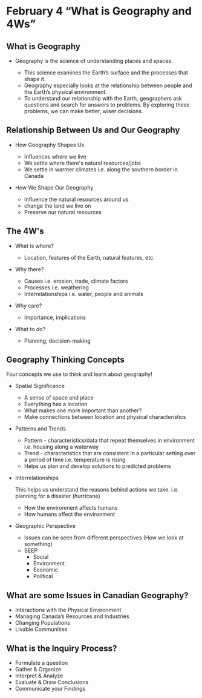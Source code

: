 # February 4	“What is Geography and 4Ws”



## What is Geography

- Geography is the science of understanding places and spaces.

  - This science examines the Earth’s surface and the processes that shape it.
  - Geography especially looks at the relationship between people and the Earth’s physical environment.
  - To understand our relationship with the Earth, geographers ask questions and search for answers to problems. By exploring these problems, we can make better, wiser decisions.



## Relationship Between Us and Our Geography

- How Geography Shapes Us

  - Influences where we live
  - We settle where there's natural resources/jobs
  - We settle in warmer climates    i.e. along the southern border in Canada

- How We Shape Our Geography

  - Influence the natural resources around us
  - change the land we live on
  - Preserve our natural resources

    

##  The 4W's

- What is where?

  - Location, features of the Earth, natural features, etc.

- Why there?

  - Causes	i.e. erosion, trade, climate factors
  - Processes    i.e. weathering
  - Interrelationships    i.e. water, people and animals

- Why care?

  - Importance, implications

- What to do?

  - Planning, decision-making



## Geography Thinking Concepts

Four concepts we use to think and learn about geography!
- Spatial Significance
  - A sense of space and place
  - Everything has a location
  - What makes one more important than another?
  - Make connections between location and physical characteristics

- Patterns and Trends

  - Pattern - characteristics/data that repeat themselves in environment    i.e. housing along a waterway
  - Trend - characteristics that are consistent in a particular setting over a period of time    i.e. temperature is rising
  - Helps us plan and develop solutions to predicted problems

- Interrelationships

  This helps us understand the reasons behind actions we take.    i.e. planning for a disaster (hurricane)

  - How the environment affects humans
  - How humans affect the environment

- Geographic Perspective
  - Issues can be seen from different perspectives (How we look at something)
  - SEEP
    - Social
    - Environment
    - Economic
    - Political



## What are some Issues in Canadian Geography?

- Interactions with the Physical Environment
- Managing Canada’s Resources and Industries
- Changing Populations
- Livable Communities



## What is the Inquiry Process?

- Formulate a question
- Gather & Organize
- Interpret & Analyze
- Evaluate & Draw Conclusions
- Communicate your Findings

